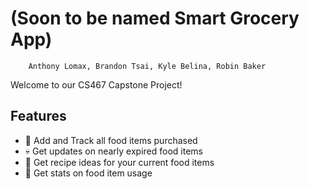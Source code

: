 # (Soon to be named Smart Grocery App)

        Anthony Lomax, Brandon Tsai, Kyle Belina, Robin Baker 
  

Welcome to our CS467 Capstone Project! 

## Features
- 🛒 Add and Track all food items purchased
- 💀 Get updates on nearly expired food items
- 📜 Get recipe ideas for your current food items
- 🧮 Get stats on food item usage

